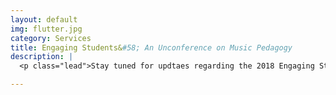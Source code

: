 ```yaml
---
layout: default
img: flutter.jpg
category: Services
title: Engaging Students&#58; An Unconference on Music Pedagogy
description: |
  <p class="lead">Stay tuned for updtaes regarding the 2018 Engaging Students unconference.</a></p>

---
```

